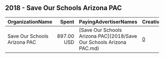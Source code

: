 ## 2018 - Save Our Schools Arizona PAC 
|OrganizationName|Spent|PayingAdvertiserNames|CreativeUrls|Impressions|Genders|AgeBrackets|CountryCodes|BillingAddresses|CandidateBallotInformation|
|:---|---:|:---|:---|---:|:---|:---|:---|:---|:---|
|Save Our Schools Arizona PAC|897.00 USD|[Save Our Schools Arizona PAC](2018/Save Our Schools Arizona PAC.md)|[0](https://www.snap.com/political-ads/asset/00658709841033ed4ada76943816a13bbe8dbb7fbeeac12cc057471fcce1fda3?mediaType=jpg)|252,799||18+|united states|US||
